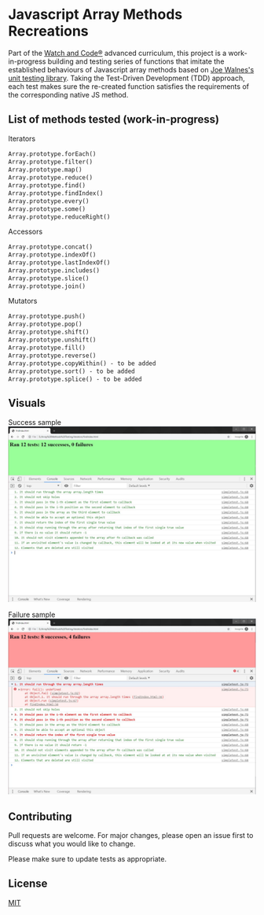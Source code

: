 # Javascript Array Methods Recreations

Part of the [Watch and Code®](https://watchandcode.com/) advanced curriculum, this project is a work-in-progress building and testing series of functions that imitate the established behaviours of Javascript array methods based on [Joe Walnes's unit testing library](https://github.com/joewalnes/jstinytest). Taking the Test-Driven Development (TDD) approach, each test makes sure the re-created function satisfies the requirements of the corresponding native JS method.

## List of methods tested (work-in-progress)
Iterators
``` console
Array.prototype.forEach()
Array.prototype.filter()
Array.prototype.map()
Array.prototype.reduce()
Array.prototype.find()
Array.prototype.findIndex()
Array.prototype.every()
Array.prototype.some()
Array.prototype.reduceRight()
```

Accessors
``` console
Array.prototype.concat()
Array.prototype.indexOf()
Array.prototype.lastIndexOf()
Array.prototype.includes()
Array.prototype.slice()
Array.prototype.join()
```

Mutators
``` console
Array.prototype.push()
Array.prototype.pop()
Array.prototype.shift()
Array.prototype.unshift()
Array.prototype.fill()
Array.prototype.reverse()
Array.prototype.copyWithin() - to be added
Array.prototype.sort() - to be added
Array.prototype.splice() - to be added
```

## Visuals
Success sample
![](screenshots/result_successes.JPG)

Failure sample
![](screenshots/result_failures.JPG)

## Contributing
Pull requests are welcome. For major changes, please open an issue first to discuss what you would like to change.

Please make sure to update tests as appropriate.


## License
[MIT](https://choosealicense.com/licenses/mit/)
